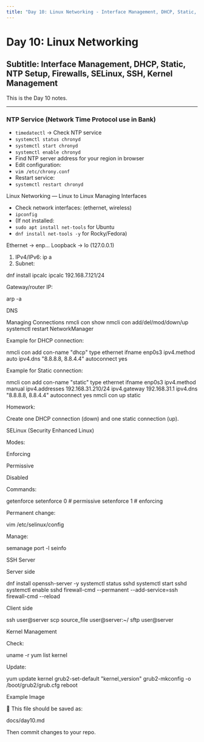 ```yaml
---
title: "Day 10: Linux Networking - Interface Management, DHCP, Static, NTP Setup, Firewalls, SELinux, SSH, Kernel Management"
---
```


# Day 10: Linux Networking

## Subtitle: Interface Management, DHCP, Static, NTP Setup, Firewalls, SELinux, SSH, Kernel Management

This is the Day 10 notes.

---

### NTP Service (Network Time Protocol use in Bank)

- `timedatectl` → Check NTP service  
- `systemctl status chronyd`  
- `systemctl start chronyd`  
- `systemctl enable chronyd`  
- Find NTP server address for your region in browser  
- Edit configuration:  
 - `vim /etc/chrony.conf`
- Restart service:
- `systemctl restart chronyd`


Linux Networking — Linux to Linux
Managing Interfaces

- Check network interfaces: (ethernet, wireless)
- `ipconfig`
- (If not installed:
- `sudo apt install net-tools` for Ubuntu
- `dnf install net-tools -y` for Rocky/Fedora)

Ethernet → enp...
Loopback → lo (127.0.0.1)
1. IPv4/IPv6: ip a
2. Subnet:

dnf install ipcalc
ipcalc 192.168.7.121/24


Gateway/router IP:

arp -a


DNS

Managing Connections
nmcli con show
nmcli con add/del/mod/down/up
systemctl restart NetworkManager


Example for DHCP connection:

nmcli con add con-name "dhcp" type ethernet ifname enp0s3 ipv4.method auto ipv4.dns "8.8.8.8, 8.8.4.4" autoconnect yes


Example for Static connection:

nmcli con add con-name "static" type ethernet ifname enp0s3 ipv4.method manual ipv4.addresses 192.168.31.210/24 ipv4.gateway 192.168.31.1 ipv4.dns "8.8.8.8, 8.8.4.4" autoconnect yes
nmcli con up static


Homework:

Create one DHCP connection (down) and one static connection (up).

SELinux (Security Enhanced Linux)

Modes:

Enforcing

Permissive

Disabled

Commands:

getenforce
setenforce 0    # permissive
setenforce 1    # enforcing


Permanent change:

vim /etc/selinux/config


Manage:

semanage port -l
seinfo

SSH Server

Server side

dnf install openssh-server -y
systemctl status sshd
systemctl start sshd
systemctl enable sshd
firewall-cmd --permanent --add-service=ssh
firewall-cmd --reload


Client side

ssh user@server
scp source_file user@server:~/
sftp user@server

Kernel Management

Check:

uname -r
yum list kernel


Update:

yum update kernel
grub2-set-default "kernel_version"
grub2-mkconfig -o /boot/grub2/grub.cfg
reboot

Example Image

📌 This file should be saved as:

docs/day10.md


Then commit changes to your repo.

